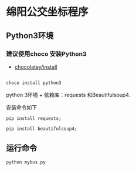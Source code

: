 # 绵阳公交坐标程序

## Python3环境

### 建议使用choco 安装Python3

- [chocolatey/install](https://chocolatey.org/install)

```sh

choco install python3
```

python 3环境 + 依赖库：requests 和Beautifulsoup4.

安装命令如下

```sh
pip install requests;

pip install beautifulsoup4;
```

## 运行命令

```python
python mybus.py
```